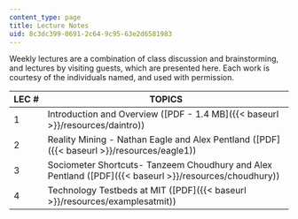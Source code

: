 ```yaml
---
content_type: page
title: Lecture Notes
uid: 8c3dc399-0691-2c64-9c95-63e2d6581983
---
```


Weekly lectures are a combination of class discussion and brainstorming, and lectures by visiting guests, which are presented here. Each work is courtesy of the individuals named, and used with permission.

| LEC # | TOPICS |
| --- | --- |
| 1 | Introduction and Overview ([PDF - 1.4 MB]({{< baseurl >}}/resources/daintro)) |
| 2 | Reality Mining - Nathan Eagle and Alex Pentland ([PDF]({{< baseurl >}}/resources/eagle1)) |
| 3 | Sociometer Shortcuts- Tanzeem Choudhury and Alex Pentland ([PDF]({{< baseurl >}}/resources/choudhury)) |
| 4 | Technology Testbeds at MIT ([PDF]({{< baseurl >}}/resources/examplesatmit))